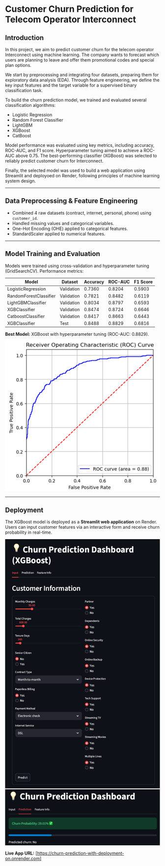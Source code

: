 # Customer Churn Prediction for Telecom Operator Interconnect

## Introduction

In this project, we aim to predict customer churn for the telecom operator Interconnect using machine learning. The company wants to forecast which users are planning to leave and offer them promotional codes and special plan options. 

We start by preprocessing and integrating four datasets, preparing them for exploratory data analysis (EDA). Through feature engineering, we define the key input features and the target variable for a supervised binary classification task.

To build the churn prediction model, we trained and evaluated several classification algorithms:

- Logistic Regression  
- Random Forest Classifier  
- LightGBM  
- XGBoost  
- CatBoost  

Model performance was evaluated using key metrics, including accuracy, ROC-AUC, and F1 score. Hyperparameter tuning aimed to achieve a ROC-AUC above 0.75. The best-performing classifier (XGBoost) was selected to reliably predict customer churn for Interconnect.

Finally, the selected model was used to build a web application using Streamlit and deployoed on Render, following principles of machine learning system design.

---

## Data Preprocessing & Feature Engineering

- Combined 4 raw datasets (contract, internet, personal, phone) using `customer_id`.  
- Handled missing values and categorical variables.  
- One-Hot Encoding (OHE) applied to categorical features.  
- StandardScaler applied to numerical features.  

---

## Model Training and Evaluation

Models were trained using cross-validation and hyperparameter tuning (GridSearchCV). Performance metrics:

| Model                 | Dataset    | Accuracy | ROC-AUC | F1 Score |
|-----------------------|------------|---------|---------|----------|
| LogisticRegression    | Validation | 0.7360  | 0.8204  | 0.5903   |
| RandomForestClassifier| Validation | 0.7821  | 0.8482  | 0.6119   |
| LightGBMClassifier    | Validation | 0.8034  | 0.8797  | 0.6593   |
| XGBClassifier         | Validation | 0.8474  | 0.8724  | 0.6646   |
| CatboostClassifier    | Validation | 0.8417  | 0.8663  | 0.6443   |
| XGBClassifier         | Test       | 0.8488  | 0.8829  | 0.6816   |

**Best Model:** XGBoost with hyperparameter tuning (ROC-AUC: 0.8829).

![Alt text](images/roc_auc.png)

---

## Deployment

The XGBoost model is deployed as a **Streamlit web application** on Render. Users can input customer features via an interactive form and receive churn probability in real-time.

![App Screenshot](images/app_dashboard_1.png)
![App Screenshot](images/app_dashboard_2.png)

**Live App URL:** [https://churn-prediction-with-deployment-on.onrender.com]


